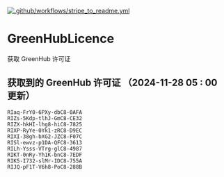 [![.github/workflows/stripe_to_readme.yml](https://github.com/zjx-kimi/GreenHubLicence/actions/workflows/stripe_to_readme.yml/badge.svg)](https://github.com/zjx-kimi/GreenHubLicence/actions/workflows/stripe_to_readme.yml)
# GreenHubLicence
获取 GreenHub 许可证
## 获取到的 GreenHub 许可证 （2024-11-28 05 : 00 更新）
```
RIaq-FrY0-6PXy-dbC8-0AFA
RIZs-5Kdp-tlhJ-GmC8-CE32
RIZX-hkHI-lhg8-hiC8-7825
RIXP-RyYe-0Yk1-zRC8-D9EC
RIXI-38gh-bXG2-JZC8-F07C
RISl-ewvz-p1DA-QFC8-3613
RILh-Ysss-VTrg-glC8-4987
RIKT-0nRy-Yh1K-bnC8-7EDF
RIK5-I732-slMr-IDC8-755A
RIJQ-pF1T-V6h8-PoC8-288B
```
